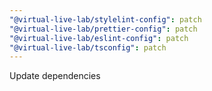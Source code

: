 ```yaml
---
"@virtual-live-lab/stylelint-config": patch
"@virtual-live-lab/prettier-config": patch
"@virtual-live-lab/eslint-config": patch
"@virtual-live-lab/tsconfig": patch
---
```


Update dependencies

